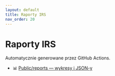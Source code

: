 ```yaml
---
layout: default
title: Raporty IRS
nav_order: 20
---
```


# Raporty IRS
Automatycznie generowane przez GitHub Actions.

- 📊 [Public/reports — wykresy i JSON-y](../Public/reports/)
